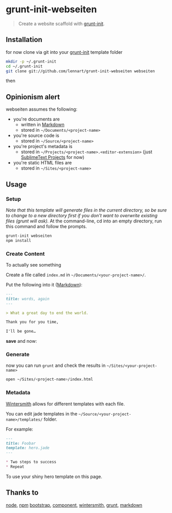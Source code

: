 # grunt-init-webseiten

> Create a website scaffold with [grunt-init][].


## Installation

for now clone via git into your [grunt-init][] template folder

```bash
mkdir -p ~/.grunt-init
cd ~/.grunt-init
git clone git://github.com/lennart/grunt-init-webseiten webseiten
```

then 

## Opinionism alert

webseiten assumes the following:

* you're documents are
  * written in [Markdown][markdown]
  * stored in `~/Documents/<project-name>`
* you're source code is
  * stored in `~/Source/<project-name>`
* you're project's metadata is
  * stored in `~/Projects/<project-name>.<editor-extension>` (just [SublimeText Projects][st] for now)
* you're static HTML files are
  * stored in `~/Sites/<project-name>`  


## Usage

### Setup

_Note that this template will generate files in the current directory, so be sure to change to a new directory first if you don't want to overwrite existing files (grunt will ask)._
At the command-line, cd into an empty directory, run this command and follow the prompts.

```bash
grunt-init webseiten
npm install
```

### Create Content

To actually see something

Create a file called `index.md` in `~/Documents/<your-project-name>/`.

Put the following into it ([Markdown][markdown]):

```markdown
---
title: words, again
---

> What a great day to end the world.

Thank you for you time,

I'll be gone…
```

__save__ and now:

### Generate

now you can run `grunt` and check the results in `~/Sites/<your-project-name>`


```bash
open ~/Sites/<project-name>/index.html
```

### Metadata

[Wintersmith][wintersmith] allows for different templates with each file.

You can edit jade templates in the `~/Source/<your-project-name>/templates/` folder.

For example:

```markdown
---
title: Foobar
template: hero.jade
---

* Two steps to success
* Repeat
```

To use your shiny hero template on this page.


## Thanks to

[node][node], [npm][npm]
[bootstrap][bootstrap], [component][component],
[wintersmith][wintersmith], [grunt][grunt],
[markdown][markdown]

[grunt]: http://gruntjs.com
[wintersmith]: http://wintersmith.io/
[grunt-init]: http://gruntjs.com/project-scaffolding
[st]: http://www.sublimetext.com/docs/3/projects.html
[markdown]: https://daringfireball.net/projects/markdown/
[node]: http://nodejs.org/
[npm]: http://npmjs.org/
[bootstrap]: http://getbootstrap.com/
[component]: http://component.io/